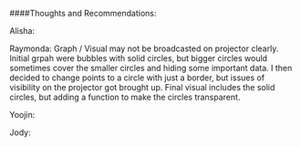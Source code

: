 ####Thoughts and Recommendations:

Alisha:

Raymonda:
Graph / Visual may not be broadcasted on projector clearly. Initial grpah were bubbles with solid circles, but bigger circles would sometimes cover the smaller circles and hiding some important data. I then decided to change points to a circle with just a border, but issues of visibility on the projector got brought up. Final visual includes the solid circles, but adding a function to make the circles transparent.

Yoojin:

Jody:
